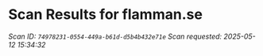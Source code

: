 # Scan Results for flamman.se

*Scan ID: `74978231-0554-449a-b61d-d5b4b432e71e`*
*Scan requested: 2025-05-12 15:34:32*

